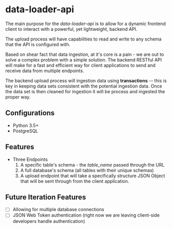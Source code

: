 # data-loader-api

The main purpose for the _data-loader-api_ is to allow for a dynamic frontend client to interact with a powerful, yet lightweight, backend API.

The upload process will have capabilities to read and write to any schema that the API is configured with.  

Based on shear fact that data ingestion, at it's core is a pain - we are out to solve a complex problem with a simple solution. The backend RESTful API will make for a fast and efficient way for client applications to send and receive data from multiple endpoints.

The backend upload process will ingestion data using **transactions** -- this is key in keeping data sets consistent with the potential ingestion data.  Once the data set is then cleaned for ingestion it will be process and ingested the proper way.

## Configurations

* Python 3.5+
* PostgreSQL

## Features

* Three Endpoints
    1. A specific table's schema - the _table_name_ passed through the URL
    2. A full database's schema (all tables with their unique schemas)
    3. A upload endpoint that will take a specifically structure JSON Object that will be sent through from the client application.

## Future Iteration Features

- [ ] Allowing for multiple database connections
- [ ] JSON Web Token authentication (right now we are leaving client-side developers handle authentication)
